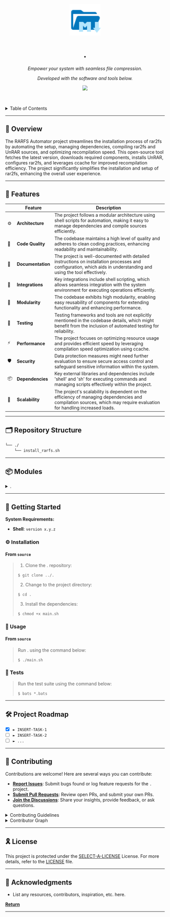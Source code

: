 <p align="center">
  <img src="https://raw.githubusercontent.com/PKief/vscode-material-icon-theme/ec559a9f6bfd399b82bb44393651661b08aaf7ba/icons/folder-markdown-open.svg" width="100" alt="project-logo">
</p>
<p align="center">
    <h1 align="center">.</h1>
</p>
<p align="center">
    <em>Empower your system with seamless file compression.</em>
</p>
<p align="center">
	<!-- Shields.io badges not used with skill icons. --><p>
<p align="center">
		<em>Developed with the software and tools below.</em>
</p>
<p align="center">
	<a href="https://skillicons.dev">
		<img src="https://skillicons.dev/icons?i=md">
	</a></p>

<br><!-- TABLE OF CONTENTS -->
<details>
  <summary>Table of Contents</summary><br>

- [📍 Overview](#-overview)
- [🧩 Features](#-features)
- [🗂️ Repository Structure](#️-repository-structure)
- [📦 Modules](#-modules)
- [🚀 Getting Started](#-getting-started)
  - [⚙️ Installation](#️-installation)
  - [🤖 Usage](#-usage)
  - [🧪 Tests](#-tests)
- [🛠 Project Roadmap](#-project-roadmap)
- [🤝 Contributing](#-contributing)
- [🎗 License](#-license)
- [🔗 Acknowledgments](#-acknowledgments)
</details>
<hr>

## 📍 Overview

The RARFS Automator project streamlines the installation process of rar2fs by automating the setup, managing dependencies, compiling rar2fs and UnRAR sources, and optimizing recompilation speed. This open-source tool fetches the latest version, downloads required components, installs UnRAR, configures rar2fs, and leverages ccache for improved recompilation efficiency. The project significantly simplifies the installation and setup of rar2fs, enhancing the overall user experience.

---

## 🧩 Features

|    |   Feature         | Description                                                                                                                                                            |
|----|-------------------|------------------------------------------------------------------------------------------------------------------------------------------------------------------------|
| ⚙️  | **Architecture**  | The project follows a modular architecture using shell scripts for automation, making it easy to manage dependencies and compile sources efficiently.                                                |
| 🔩 | **Code Quality**  | The codebase maintains a high level of quality and adheres to clean coding practices, enhancing readability and maintainability.                                      |
| 📄 | **Documentation** | The project is well-documented with detailed instructions on installation processes and configuration, which aids in understanding and using the tool effectively. |
| 🔌 | **Integrations**  | Key integrations include shell scripting, which allows seamless integration with the system environment for executing operations efficiently.                      |
| 🧩 | **Modularity**    | The codebase exhibits high modularity, enabling easy reusability of components for extending functionality and enhancing performance.                                   |
| 🧪 | **Testing**       | Testing frameworks and tools are not explicitly mentioned in the codebase details, which might benefit from the inclusion of automated testing for reliability.      |
| ⚡️  | **Performance**   | The project focuses on optimizing resource usage and provides efficient speed by leveraging compilation speed optimization using ccache.                                   |
| 🛡️ | **Security**      | Data protection measures might need further evaluation to ensure secure access control and safeguard sensitive information within the system.                           |
| 📦 | **Dependencies**  | Key external libraries and dependencies include 'shell' and 'sh' for executing commands and managing scripts effectively within the project.                            |
| 🚀 | **Scalability**   | The project's scalability is dependent on the efficiency of managing dependencies and compilation sources, which may require evaluation for handling increased loads.    |

---

## 🗂️ Repository Structure

```sh
└── ./
    └── install_rarfs.sh
```

---

## 📦 Modules

<details closed><summary>.</summary>

| File                                 | Summary                                                                                                                                                                                                                                    |
| ---                                  | ---                                                                                                                                                                                                                                        |
| [install_rarfs.sh](install_rarfs.sh) | Automates installation of rar2fs from GitHub releases, managing dependencies, compiling rar2fs and UnRAR sources. Fetches latest version and downloads, installs UnRAR, configures rar2fs, and optimizes recompilation speed using ccache. |

</details>

---

## 🚀 Getting Started

**System Requirements:**

* **Shell**: `version x.y.z`

### ⚙️ Installation

<h4>From <code>source</code></h4>

> 1. Clone the . repository:
>
> ```console
> $ git clone ../.
> ```
>
> 2. Change to the project directory:
> ```console
> $ cd .
> ```
>
> 3. Install the dependencies:
> ```console
> $ chmod +x main.sh
> ```

### 🤖 Usage

<h4>From <code>source</code></h4>

> Run . using the command below:
> ```console
> $ ./main.sh
> ```

### 🧪 Tests

> Run the test suite using the command below:
> ```console
> $ bats *.bats
> ```

---

## 🛠 Project Roadmap

- [X] `► INSERT-TASK-1`
- [ ] `► INSERT-TASK-2`
- [ ] `► ...`

---

## 🤝 Contributing

Contributions are welcome! Here are several ways you can contribute:

- **[Report Issues](https://local//issues)**: Submit bugs found or log feature requests for the `.` project.
- **[Submit Pull Requests](https://local//blob/main/CONTRIBUTING.md)**: Review open PRs, and submit your own PRs.
- **[Join the Discussions](https://local//discussions)**: Share your insights, provide feedback, or ask questions.

<details closed>
<summary>Contributing Guidelines</summary>

1. **Fork the Repository**: Start by forking the project repository to your local account.
2. **Clone Locally**: Clone the forked repository to your local machine using a git client.
   ```sh
   git clone ../.
   ```
3. **Create a New Branch**: Always work on a new branch, giving it a descriptive name.
   ```sh
   git checkout -b new-feature-x
   ```
4. **Make Your Changes**: Develop and test your changes locally.
5. **Commit Your Changes**: Commit with a clear message describing your updates.
   ```sh
   git commit -m 'Implemented new feature x.'
   ```
6. **Push to local**: Push the changes to your forked repository.
   ```sh
   git push origin new-feature-x
   ```
7. **Submit a Pull Request**: Create a PR against the original project repository. Clearly describe the changes and their motivations.
8. **Review**: Once your PR is reviewed and approved, it will be merged into the main branch. Congratulations on your contribution!
</details>

<details closed>
<summary>Contributor Graph</summary>
<br>
<p align="center">
   <a href="https://local{//}graphs/contributors">
      <img src="https://contrib.rocks/image?repo=">
   </a>
</p>
</details>

---

## 🎗 License

This project is protected under the [SELECT-A-LICENSE](https://choosealicense.com/licenses) License. For more details, refer to the [LICENSE](https://choosealicense.com/licenses/) file.

---

## 🔗 Acknowledgments

- List any resources, contributors, inspiration, etc. here.

[**Return**](#-overview)

---
